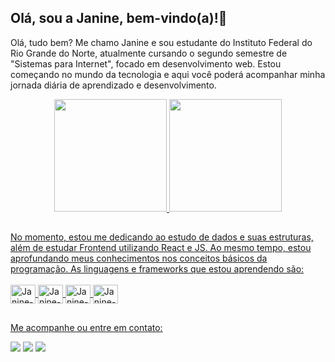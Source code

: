 ## Olá, sou a Janine, bem-vindo(a)!🌷

Olá, tudo bem? Me chamo Janine e sou estudante do Instituto Federal do Rio Grande do Norte, atualmente cursando o segundo semestre de "Sistemas para Internet", focado em desenvolvimento web. Estou começando no mundo da tecnologia e aqui você poderá acompanhar minha jornada diária de aprendizado e desenvolvimento.

<div align="center">     
  <a href="https://github.com/janinealves04">
  <img height="180em"
    src="https://github-readme-stats.vercel.app/api?username=janinealves04&show_icons=true&theme=bear&include_all_commits=true&count_private=true"/>
  <img height="180em" 
  src="https://github-readme-stats.vercel.app/api/top-langs/?username=janinealves04&layout=compact&langs_count=7&theme=bear"/>

  ##
</div>
    No momento, estou me dedicando ao estudo de dados e suas estruturas, além de estudar Frontend utilizando React e JS. Ao mesmo tempo, estou aprofundando meus conhecimentos nos conceitos básicos da programação. As linguagens e frameworks que estou aprendendo são:
<div style="display: inline_block"><br>
  <img align="center" alt="Janine-HTML" height="30" width="40" src="https://icongr.am/devicon/html5-plain.svg?size=128&color=b8757c">
  <img align="center" alt="Janine-Python" height="30" width="40" src="https://icongr.am/devicon/python-plain.svg?size=128&color=b8757c">
  <img align="center" alt="Janine-JS" height="30" width="40" src="https://icongr.am/devicon/javascript-plain.svg?size=128&color=b8757c">
  <img align="center" alt="Janine-MYSQL" height="30" width="40" src="https://icongr.am/devicon/mysql-plain.svg?size=128&color=b8757c">
  
  
##
Me acompanhe ou entre em contato:
<div> 
  <a href="https://instagram.com/janinealves.s" target="_blank"><img src="https://img.shields.io/badge/-Instagram-%23E4405F?style=for-the-badge&logo=instagram&logoColor=white" target="_blank"></a>
  <a href = "mailto:janinealves.sil@gmail.com"><img src="https://img.shields.io/badge/-Gmail-%23333?style=for-the-badge&logo=gmail&logoColor=white" target="_blank"></a>
  <a href="https://www.linkedin.com/in/janinealves04" target="_blank"><img src="https://img.shields.io/badge/-LinkedIn-%230077B5?style=for-the-badge&logo=linkedin&logoColor=white" target="_blank"></a> 
 
</div>

